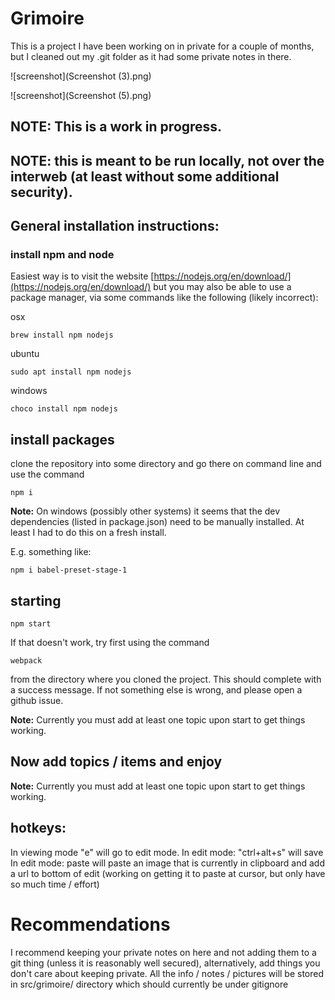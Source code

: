 # Grimoire

This is a project I have been working on in private for a couple of months, but I cleaned out my .git folder as it had some private notes in there. 

![screenshot](Screenshot (3).png)

![screenshot](Screenshot (5).png)

## NOTE: This is a work in progress. 

## NOTE: this is meant to be run locally, not over the interweb (at least without some additional security).  

## General installation instructions:
### install npm and node
Easiest way is to visit the website [https://nodejs.org/en/download/](https://nodejs.org/en/download/)
but you may also be able to use a package manager, via some commands like the following (likely incorrect): 

osx
```
brew install npm nodejs
```
ubuntu
```
sudo apt install npm nodejs
```  
windows
```
choco install npm nodejs
```
## install packages
clone the repository into some directory and go there on command line and use the command
```
npm i
```
**Note:**
On windows (possibly other systems) it seems that the dev dependencies (listed in package.json) need to be manually installed. At least I had to do this on a fresh install. 

E.g. something like:
```
npm i babel-preset-stage-1
```
## starting
```
npm start 
```
If that doesn't work, try first using the command 
```
webpack
```
from the directory where you cloned the project. This should complete with a success message. If not something else is wrong, and please open a github issue. 

**Note:** 
Currently you must add at least one topic upon start to get things working. 

## Now add topics / items and enjoy

**Note:** 
Currently you must add at least one topic upon start to get things working. 

## hotkeys: 
In viewing mode "e" will go to edit mode. 
In edit mode: "ctrl+alt+s" will save
In edit mode: paste will paste an image that is currently in clipboard and add a url to bottom of edit (working on getting it to paste at cursor, but only have so much time / effort)

# Recommendations
I recommend keeping your private notes on here and not adding them to a git thing (unless it is reasonably well secured), alternatively, add things you don't care about keeping private. All the info / notes / pictures will be stored in src/grimoire/ directory which should currently be under gitignore
